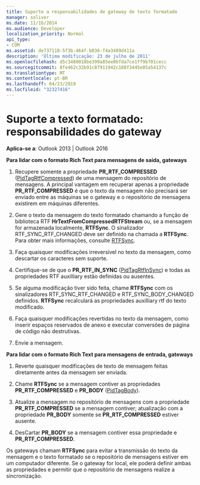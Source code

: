 ```yaml
---
title: Suporte a responsabilidades de gateway de texto formatado
manager: soliver
ms.date: 11/16/2014
ms.audience: Developer
localization_priority: Normal
api_type:
- COM
ms.assetid: de737118-5f3b-464f-b036-f4a3489d411a
description: 'Última modificação: 23 de julho de 2011'
ms.openlocfilehash: d5c3480018be399a85ee0bfda7ce1ff9b701cecc
ms.sourcegitcommit: 8fe462c32b91c87911942c188f3445e85a54137c
ms.translationtype: MT
ms.contentlocale: pt-BR
ms.lasthandoff: 04/23/2019
ms.locfileid: "32327416"
---
```

# <a name="supporting-formatted-text-gateway-responsibilities"></a>Suporte a texto formatado: responsabilidades do gateway

  
  
**Aplica-se a**: Outlook 2013 | Outlook 2016 
  
 **Para lidar com o formato Rich Text para mensagens de saída, gateways**
  
1. Recupere somente a propriedade **PR_RTF_COMPRESSED** ([PidTagRtfCompressed](pidtagrtfcompressed-canonical-property.md)) de uma mensagem do repositório de mensagens. A principal vantagem em recuperar apenas a propriedade **PR_RTF_COMPRESSED** é que o texto da mensagem não precisará ser enviado entre as máquinas se o gateway e o repositório de mensagens existirem em máquinas diferentes. 
    
2. Gere o texto da mensagem do texto formatado chamando a função de biblioteca RTF **HrTextFromCompressedRTFStream** ou, se a mensagem for armazenada localmente, **RTFSync**. O sinalizador RTF_SYNC_RTF_CHANGED deve ser definido na chamada a **RTFSync**. Para obter mais informações, consulte [RTFSync](rtfsync.md).
    
3. Faça quaisquer modificações irreversível no texto da mensagem, como descartar os caracteres sem suporte. 
    
4. Certifique-se de que o **PR_RTF_IN_SYNC** ([PidTagRtfInSync](pidtagrtfinsync-canonical-property.md)) e todas as propriedades RTF auxilliary estão definidas ou ausentes.
    
5. Se alguma modificação tiver sido feita, chame **RTFSync** com os sinalizadores RTF_SYNC_RTF_CHANGED e RTF_SYNC_BODY_CHANGED definidos. **RTFSync** recalculará as propriedades auxilliary rtf do texto modificado. 
    
6. Faça quaisquer modificações revertidas no texto da mensagem, como inserir espaços reservados de anexo e executar conversões de página de código não destrutivas.
    
7. Envie a mensagem.
    
 **Para lidar com o formato Rich Text para mensagens de entrada, gateways**
  
1. Reverte quaisquer modificações de texto de mensagem feitas diretamente antes da mensagem ser enviada. 
    
2. Chame **RTFSync** se a mensagem contiver as propriedades **PR_RTF_COMPRESSED** e **PR_BODY** ([PidTagBody](pidtagbody-canonical-property.md)). 
    
3. Atualize a mensagem no repositório de mensagens com a propriedade **PR_RTF_COMPRESSED** se a mensagem contiver; atualização com a propriedade **PR_BODY** somente se **PR_RTF_COMPRESSED** estiver ausente. 
    
4. DesCartar **PR_BODY** se a mensagem contiver essa propriedade e **PR_RTF_COMPRESSED**.
    
Os gateways chamam **RTFSync** para evitar a transmissão do texto da mensagem e o texto formatado se o repositório de mensagens estiver em um computador diferente. Se o gateway for local, ele poderá definir ambas as propriedades e permitir que o repositório de mensagens realize a sincronização. 
  

